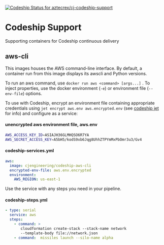 
[ ![Codeship Status for aztecrex/cj-codeship-support](https://codeship.com/projects/63f2a570-de54-0133-9b49-6a683e002de2/status?branch=master)](https://codeship.com/projects/144706)

# Codeship Support

Supporting containers for Codeship continuous delivery

## aws-cli

This images houses the AWS command-line interface.  By default, a container
run from this image displays its awscli and Python versions.

To run an aws command, use ```docker run aws <command> [args...]``` .  To
inject properties, use the docker environment (```-e```) or environment
file (```--env-file```) options.

To use with Codeship, encrypt an environment file containing appropriate
credentials using ```jet encrypt aws.env aws.encrypted.env``` (see [codeship jet](https://codeship.com/documentation/docker/installation/#jet) for info)
and configure as a service:

#### unencrypted aws environment file, aws.env
```sh
AWS_ACCESS_KEY_ID=ASIAJH36GLMHQSO6R7YA
AWS_SECRET_ACCESS_KEY=A5bH5/kodS9xb6Jqg8UhhZTPYmMxPbOmr3u3/Gv4
```

#### codeship-services.yml
```yaml
aws:
  image: cjengineering/codeship-aws-cli
  encrypted-env-file: aws.env.encrypted
  environment:
    AWS_REGION: us-east-1
```

Use the service with any steps you need in your pipeline.

#### codeship-steps.yml
```yaml
- type: serial
  service: aws
  steps:
    - command: >
       cloudformation create-stack --stack-name network
       --template-body file://network.json
    - command:  missiles launch --silo-name alpha
```

